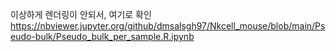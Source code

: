 이상하게 렌더링이 안되서, 여기로 확인
https://nbviewer.jupyter.org/github/dmsalsgh97/Nkcell_mouse/blob/main/Pseudo-bulk/Pseudo_bulk_per_sample.R.ipynb
